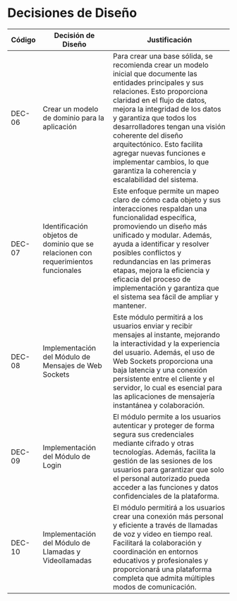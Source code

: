 # Decisiones de Diseño

| Código | Decisión de Diseño                                                                 | Justificación                                                                                                                                                                                                                                                                                                                                                                                                                            |
| ------ | ---------------------------------------------------------------------------------- | ---------------------------------------------------------------------------------------------------------------------------------------------------------------------------------------------------------------------------------------------------------------------------------------------------------------------------------------------------------------------------------------------------------------------------------------- |
| DEC-06 | Crear un modelo de dominio para la aplicación                                      | Para crear una base sólida, se recomienda crear un modelo inicial que documente las entidades principales y sus relaciones. Esto proporciona claridad en el flujo de datos, mejora la integridad de los datos y garantiza que todos los desarrolladores tengan una visión coherente del diseño arquitectónico. Esto facilita agregar nuevas funciones e implementar cambios, lo que garantiza la coherencia y escalabilidad del sistema. |
| DEC-07 | Identificación objetos de dominio que se relacionen con requerimientos funcionales | Este enfoque permite un mapeo claro de cómo cada objeto y sus interacciones respaldan una funcionalidad específica, promoviendo un diseño más unificado y modular. Además, ayuda a identificar y resolver posibles conflictos y redundancias en las primeras etapas, mejora la eficiencia y eficacia del proceso de implementación y garantiza que el sistema sea fácil de ampliar y mantener.                                           |
| DEC-08 | Implementación del Módulo de Mensajes de Web Sockets                               | Este módulo permitirá a los usuarios enviar y recibir mensajes al instante, mejorando la interactividad y la experiencia del usuario. Además, el uso de Web Sockets proporciona una baja latencia y una conexión persistente entre el cliente y el servidor, lo cual es esencial para las aplicaciones de mensajería instantánea y colaboración.                                                                                         |
| DEC-09 | Implementación del Módulo de Login                                                 | El módulo permite a los usuarios autenticar y proteger de forma segura sus credenciales mediante cifrado y otras tecnologías. Además, facilita la gestión de las sesiones de los usuarios para garantizar que solo el personal autorizado pueda acceder a las funciones y datos confidenciales de la plataforma.                                                                                                                         |
| DEC-10 | Implementación del Módulo de Llamadas y Videollamadas                              | El módulo permitirá a los usuarios crear una conexión más personal y eficiente a través de llamadas de voz y video en tiempo real. Facilitará la colaboración y coordinación en entornos educativos y profesionales y proporcionará una plataforma completa que admita múltiples modos de comunicación.                                                                                                                                  |
